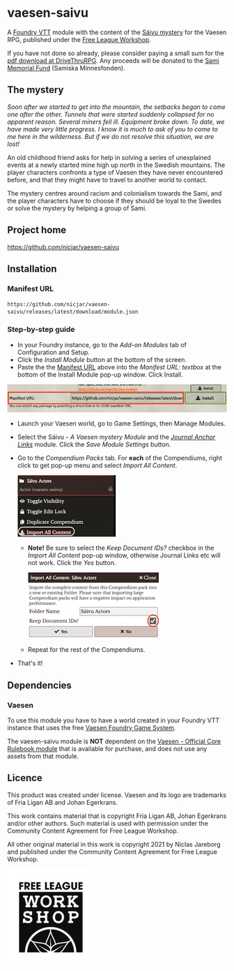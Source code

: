 # vaesen-saivu

A [Foundry VTT](https://foundryvtt.com/) module with the content of the [Sáivu mystery](https://www.drivethrurpg.com/product/350930/Saivu--A-Vaesen-Mystery) for the Vaesen RPG, published under the [Free League Workshop](https://www.drivethrurpg.com/cc/30/free-league-work-shop).

If you have not done so already, please consider paying a small sum for the [pdf download at DriveThruRPG](https://www.drivethrurpg.com/product/350930/Saivu--A-Vaesen-Mystery). Any proceeds will be donated to the [Sami Memorial Fund](https://densamiskaminnesfonden.se/) (Samiska Minnesfonden).

## The mystery

*Soon after we started to get into the mountain, the setbacks began to come one after the other. Tunnels that were started suddenly collapsed for no apparent reason. Several miners fell ill. Equipment broke down. To date, we have made very little progress. I know it is much to ask of you to come to me here in the wilderness. But if we do not resolve this situation, we are lost!*

An old childhood friend asks for help in solving a series of unexplained events at a newly started mine high up north in the Swedish mountains. The player characters confronts a type of Vaesen they have never encountered before, and that they might have to travel to another world to contact.

The mystery centres around racism and colonialism towards the Sami, and the player characters have to choose if they should be loyal to the Swedes or solve the mystery by helping a group of Sami.

## Project home

https://github.com/nicjar/vaesen-saivu

## Installation

### Manifest URL

`https://github.com/nicjar/vaesen-saivu/releases/latest/download/module.json`

### Step-by-step guide

* In your Foundry instance, go to the *Add-on Modules* tab of Configuration and Setup.
* Click the *Install Module* button at the bottom of the screen.
* Paste the the [Manifest URL](#manifest-url) above into the *Manifest URL: textbox* at the bottom of the Install Module pop-up window. Click Install.

![](doc/install.jpg)

  * Launch your Vaesen world, go to Game Settings, then Manage Modules.
* Select the Sáivu - _A Vaesen mystery Module_ and the _[Journal Anchor Links](#journal-anchor-links)_ module. Click the _Save Module Settings_ button.
* Go to the _Compendium Packs_ tab. For **each** of the Compendiums, right click to get pop-up menu and select _Import All Content_.

	![](doc/import_all_content.jpg)

  * **Note!** Be sure to select the _Keep Document IDs?_ checkbox in the _Import All Content_ pop-up window, otherwise Journal Links etc will not work. Click the _Yes_ button.

	![](doc/keep_document_ids.jpg)

  * Repeat for the rest of the Compendiums.
* That's it!

## Dependencies

### Vaesen

To use this module you have to have a world created in your Foundry VTT instance that uses the free [Vaesen Foundry Game System](https://github.com/fvtt-fria-ligan/vaesen-foundry-vtt).

The vaesen-saivu module is **NOT** dependent on the [Vaesen - Official Core Rulebook module](https://freeleaguepublishing.com/en/store/?product_id=7092046200981) that is available for purchase, and does not use any assets from that module.

## Licence

This product was created under license. Vaesen and its logo are trademarks of Fria Ligan AB and Johan Egerkrans.

This work contains material that is copyright Fria Ligan AB, Johan Egerkrans and/or other authors. Such material is used with permission under the Community Content Agreement for Free League Workshop.

All other original material in this work is copyright 2021 by Niclas Jareborg and published under the Community Content Agreement for Free League Workshop.

![](doc/FLW_eng_cent_pos.jpg)
